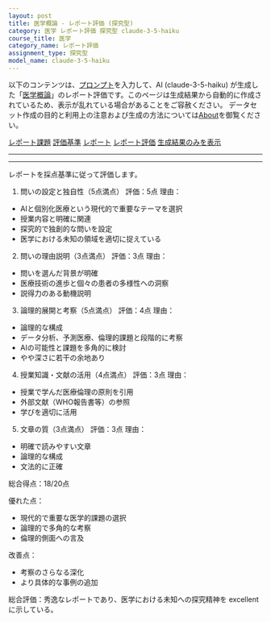 ```yaml
---
layout: post
title: 医学概論 - レポート評価 (探究型)
category: 医学 レポート評価 探究型 claude-3-5-haiku
course_title: 医学
category_name: レポート評価
assignment_type: 探究型
model_name: claude-3-5-haiku
---
```


以下のコンテンツは、[プロンプト](https://github.com/takedatoshiyuki/synthetic_assignments/tree/main/generated/医学/claude-3-5-haiku/prompt_レポート評価-探究型.md)を入力して、AI (claude-3-5-haiku) が生成した「[医学概論](/contents/医学/)」のレポート評価です。このページは生成結果から自動的に作成されているため、表示が乱れている場合があることをご容赦ください。
データセット作成の目的と利用上の注意および生成の方法については[About](/About)を御覧ください。

[レポート課題](../レポート課題-探究型)
[評価基準](../評価基準-探究型)
[レポート](../レポート-探究型)
[レポート評価](../レポート評価-探究型)
[生成結果のみを表示](https://github.com/takedatoshiyuki/synthetic_assignments/tree/main/generated/医学/claude-3-5-haiku/レポート評価-探究型.md)
  

***
***
  
レポートを採点基準に従って評価します。

1. 問いの設定と独自性（5点満点）
評価：5点
理由：
- AIと個別化医療という現代的で重要なテーマを選択
- 授業内容と明確に関連
- 探究的で独創的な問いを設定
- 医学における未知の領域を適切に捉えている

2. 問いの理由説明（3点満点）
評価：3点
理由：
- 問いを選んだ背景が明確
- 医療技術の進歩と個々の患者の多様性への洞察
- 説得力のある動機説明

3. 論理的展開と考察（5点満点）
評価：4点
理由：
- 論理的な構成
- データ分析、予測医療、倫理的課題と段階的に考察
- AIの可能性と課題を多角的に検討
- やや深さに若干の余地あり

4. 授業知識・文献の活用（4点満点）
評価：3点
理由：
- 授業で学んだ医療倫理の原則を引用
- 外部文献（WHO報告書等）の参照
- 学びを適切に活用

5. 文章の質（3点満点）
評価：3点
理由：
- 明確で読みやすい文章
- 論理的な構成
- 文法的に正確

総合得点：18/20点

優れた点：
- 現代的で重要な医学的課題の選択
- 論理的で多角的な考察
- 倫理的側面への言及

改善点：
- 考察のさらなる深化
- より具体的な事例の追加

総合評価：秀逸なレポートであり、医学における未知への探究精神を excellentに示している。
